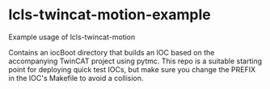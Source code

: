 # lcls-twincat-motion-example
Example usage of lcls-twincat-motion

Contains an iocBoot directory that builds an IOC based on the
accompanying TwinCAT project using pytmc.
This repo is a suitable starting point for deploying quick
test IOCs, but make sure you change the PREFIX in the IOC's
Makefile to avoid a collision.
